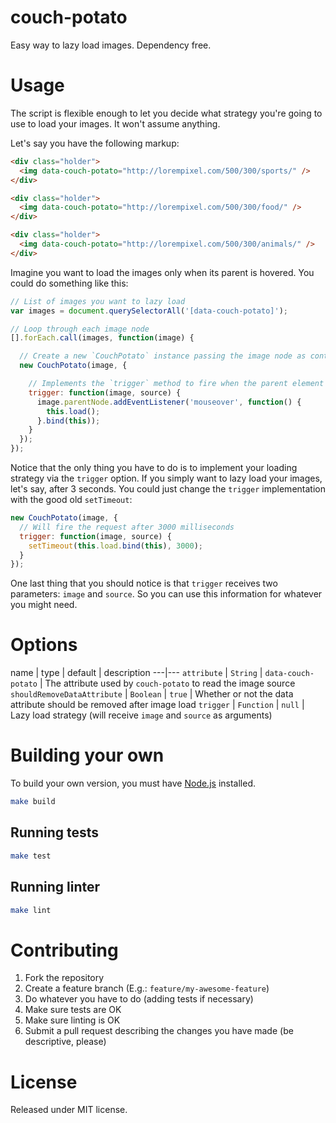 # couch-potato

Easy way to lazy load images. Dependency free.

# Usage

The script is flexible enough to let you decide what strategy you're going to use to load your images. It won't assume anything.

Let's say you have the following markup:

```html
<div class="holder">
  <img data-couch-potato="http://lorempixel.com/500/300/sports/" />
</div>

<div class="holder">
  <img data-couch-potato="http://lorempixel.com/500/300/food/" />
</div>

<div class="holder">
  <img data-couch-potato="http://lorempixel.com/500/300/animals/" />
</div>
```

Imagine you want to load the images only when its parent is hovered. You could do something like this:

```js
// List of images you want to lazy load
var images = document.querySelectorAll('[data-couch-potato]');

// Loop through each image node
[].forEach.call(images, function(image) {

  // Create a new `CouchPotato` instance passing the image node as context
  new CouchPotato(image, {

    // Implements the `trigger` method to fire when the parent element is hovered
    trigger: function(image, source) {
      image.parentNode.addEventListener('mouseover', function() {
        this.load();
      }.bind(this));
    }
  });
});
```

Notice that the only thing you have to do is to implement your loading strategy via the `trigger` option.
If you simply want to lazy load your images, let's say, after 3 seconds. You could just change the `trigger` implementation with the good old `setTimeout`:

```js
new CouchPotato(image, {
  // Will fire the request after 3000 milliseconds
  trigger: function(image, source) {
    setTimeout(this.load.bind(this), 3000);
  }
});
```

One last thing that you should notice is that `trigger` receives two parameters: `image` and `source`. So you can use this information for whatever you might need.

# Options

name | type | default | description
---|---
`attribute` | `String` | `data-couch-potato` | The attribute used by `couch-potato` to read the image source
`shouldRemoveDataAttribute` | `Boolean` | `true` | Whether or not the data attribute should be removed after image load
`trigger` | `Function` | `null` | Lazy load strategy (will receive `image` and `source` as arguments)

# Building your own

To build your own version, you must have [Node.js](http://nodejs.org) installed.

```sh
make build
```

## Running tests

```sh
make test
```

## Running linter

```sh
make lint
```

# Contributing

1. Fork the repository
2. Create a feature branch (E.g.: `feature/my-awesome-feature`)
3. Do whatever you have to do (adding tests if necessary)
4. Make sure tests are OK
5. Make sure linting is OK
6. Submit a pull request describing the changes you have made (be descriptive, please)

# License

Released under MIT license.
